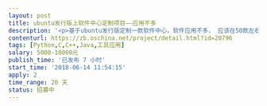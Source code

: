 ```yaml
---                
layout: post       
title: ubuntu发行版上软件中心定制项目——应用不多           
description: '<p>基于ubuntu发行版定制一款软件中心，软件应用不多， 应该在50款左右， 所以工作量并不巨大。 </p><p><br></p>'     
contenturl: https://zb.oschina.net/project/detail.html?id=20796      
tags: [Python,C,C++,Java,工具应用]            
salary: 5000-10000元          
publish_time: '已发布 7 小时'         
start_time: '2018-06-14 11:54:15'           
apply: 2                   
time_range: 20 天              
status: 招募中                  
---                 
```

